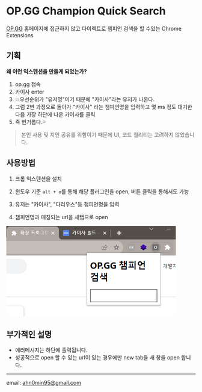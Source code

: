 # OP.GG Champion Quick Search

[OP.GG](https://www.op.gg/) 홈페이지에 접근하지 않고 다이렉트로 챔피언 검색을 할 수있는 Chrome Extensions

## 기획

**왜 이런 익스텐션을 만들게 되었는가?**

1. op.gg 접속
2. 카이사 enter
3. 💥우선순위가 "유저명"이기 때문에 "카이사"라는 유저가 나온다.
4. 그럼 2번 과정으로 돌아가 "카이사" 라는 챔피언명을 입력하고 몇 ms 정도 대기한다음 가장 하단에 나온 카이사를 클릭
5. 즉 번거롭다.💦

> 본인 사용 및 지인 공유를 위함이기 때문에 UI, 코드 퀄리티는 고려하지 않았습니다.

## 사용방법

1. 크롬 익스텐션을 설치
2. 윈도우 기준 `alt + o`를 통해 해당 플러그인을 open, 버튼 클릭을 통해서도 가능

3. 유저는 "카이사", "다리우스"등 챔피언명을 입력
4. 챔피언명과 매칭되는 url을 새탭으로 open

![Alt text](images\image.png)

## 부가적인 설명

- 에러메시지는 하단에 출력됩니다.
- 성공적으로 open 할 수 있는 url이 있는 경우에만 new tab을 새 창을 open 합니다.

---

email: ahn0min95@gmail.com

